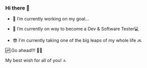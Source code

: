 ### Hi there 👋

- 🔭 I’m currently working on my goal...


- 🌱 I’m currently on way to become a Dev & Software Tester💻


- 😎 I'm currently taking one of the big leaps of my whole life 🔜


🆙 Go ahead!!! 👨‍💻

My best wish for all of you! 🔝
